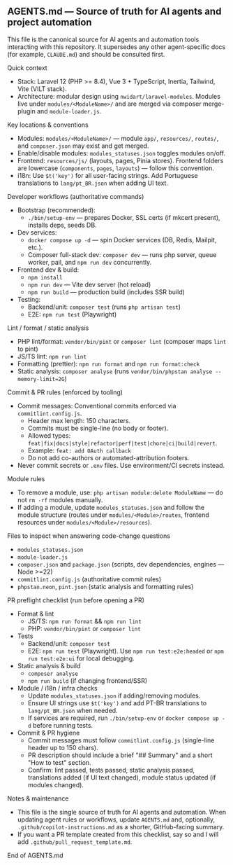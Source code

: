 ## AGENTS.md — Source of truth for AI agents and project automation

This file is the canonical source for AI agents and automation tools interacting with this repository. It supersedes any other agent-specific docs (for example, `CLAUDE.md`) and should be consulted first.

Quick context

- Stack: Laravel 12 (PHP >= 8.4), Vue 3 + TypeScript, Inertia, Tailwind, Vite (VILT stack).
- Architecture: modular design using `nwidart/laravel-modules`. Modules live under `modules/<ModuleName>/` and are merged via composer merge-plugin and `module-loader.js`.

Key locations & conventions

- Modules: `modules/<ModuleName>/` — module `app/`, `resources/`, `routes/`, and `composer.json` may exist and get merged.
- Enable/disable modules: `modules_statuses.json` toggles modules on/off.
- Frontend: `resources/js/` (layouts, pages, Pinia stores). Frontend folders are lowercase (`components`, `pages`, `layouts`) — follow this convention.
- i18n: Use `$t('key')` for all user-facing strings. Add Portuguese translations to `lang/pt_BR.json` when adding UI text.

Developer workflows (authoritative commands)

- Bootstrap (recommended):
    - `./bin/setup-env` — prepares Docker, SSL certs (if mkcert present), installs deps, seeds DB.
- Dev services:
    - `docker compose up -d` — spin Docker services (DB, Redis, Mailpit, etc.).
    - Composer full-stack dev: `composer dev` — runs php server, queue worker, pail, and `npm run dev` concurrently.
- Frontend dev & build:
    - `npm install`
    - `npm run dev` — Vite dev server (hot reload)
    - `npm run build` — production build (includes SSR build)
- Testing:
    - Backend/unit: `composer test` (runs `php artisan test`)
    - E2E: `npm run test` (Playwright)

Lint / format / static analysis

- PHP lint/format: `vendor/bin/pint` or `composer lint` (composer maps `lint` to pint)
- JS/TS lint: `npm run lint`
- Formatting (prettier): `npm run format` and `npm run format:check`
- Static analysis: `composer analyse` (runs `vendor/bin/phpstan analyse --memory-limit=2G`)

Commit & PR rules (enforced by tooling)

- Commit messages: Conventional commits enforced via `commitlint.config.js`.
    - Header max length: 150 characters.
    - Commits must be single-line (no body or footer).
    - Allowed types: `feat|fix|docs|style|refactor|perf|test|chore|ci|build|revert`.
    - Example: `feat: add OAuth callback`
    - Do not add co-authors or automated-attribution footers.
- Never commit secrets or `.env` files. Use environment/CI secrets instead.

Module rules

- To remove a module, use: `php artisan module:delete ModuleName` — do not `rm -rf` modules manually.
- If adding a module, update `modules_statuses.json` and follow the module structure (routes under `modules/<Module>/routes`, frontend resources under `modules/<Module>/resources`).

Files to inspect when answering code-change questions

- `modules_statuses.json`
- `module-loader.js`
- `composer.json` and `package.json` (scripts, dev dependencies, engines — Node >=22)
- `commitlint.config.js` (authoritative commit rules)
- `phpstan.neon`, `pint.json` (static analysis and formatting rules)

PR preflight checklist (run before opening a PR)

- Format & lint
    - JS/TS: `npm run format` && `npm run lint`
    - PHP: `vendor/bin/pint` or `composer lint`
- Tests
    - Backend/unit: `composer test`
    - E2E: `npm run test` (Playwright). Use `npm run test:e2e:headed` or `npm run test:e2e:ui` for local debugging.
- Static analysis & build
    - `composer analyse`
    - `npm run build` (if changing frontend/SSR)
- Module / i18n / infra checks
    - Update `modules_statuses.json` if adding/removing modules.
    - Ensure UI strings use `$t('key')` and add PT-BR translations to `lang/pt_BR.json` when needed.
    - If services are required, run `./bin/setup-env` or `docker compose up -d` before running tests.
- Commit & PR hygiene
    - Commit messages must follow `commitlint.config.js` (single-line header up to 150 chars).
    - PR description should include a brief "## Summary" and a short "How to test" section.
    - Confirm: lint passed, tests passed, static analysis passed, translations added (if UI text changed), module status updated (if modules changed).

Notes & maintenance

- This file is the single source of truth for AI agents and automation. When updating agent rules or workflows, update `AGENTS.md` and, optionally, `.github/copilot-instructions.md` as a shorter, GitHub-facing summary.
- If you want a PR template created from this checklist, say so and I will add `.github/pull_request_template.md`.

End of AGENTS.md
